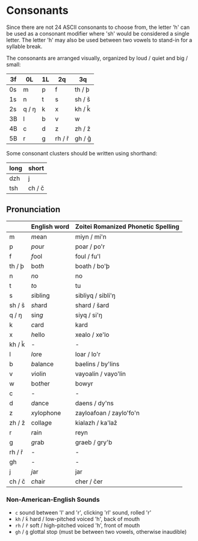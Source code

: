 # Consonants

Since there are not 24 ASCII consonants to choose from, the letter 'h' can be
used as a consonant modifier where 'sh' would be considered a single letter.
The letter 'h' may also be used between two vowels to stand-in for a syllable
break.

The consonants are arranged visually, organized by loud / quiet and big / small:

| 3f | 0L    | 1L | 2q     | 3q     | 
|----|-------|----|--------|--------|
| 0s | m     | p  | f      | th / þ |
| 1s | n     | t  | s      | sh / š |
| 2s | q / ŋ | k  | x      | kh / ǩ |
| 3B | l     | b  | v      | w      |
| 4B | c     | d  | z      | zh / ž |
| 5B | r     | g  | rh / ř | gh / ǧ |

Some consonant clusters should be written using shorthand:

| long | short  |
|------|--------|
| dzh  | j      |
| tsh  | ch / č |

## Pronunciation

|        | English word | Zoitei Romanized Phonetic Spelling |
|--------|--------------|------------------------------------|
| m      | *m*ean       | miyn / mi'n                        |
| p      | *p*our       | poar / po'r                        |
| f      | *f*ool       | foul / fu'l                        |
| th / þ | bo*th*       | boath / bo'þ                       |
| n      | *n*o         | no                                 |
| t      | *t*o         | tu                                 |
| s      | *s*ibling    | sibliyq / sibli'ŋ                  |
| sh / š | *sh*ard      | shard / šard                       |
| q / ŋ  | si*ng*       | siyq / si'ŋ                        |
| k      | *c*ard       | kard                               |
| x      | *h*ello      | xealo / xe'lo                      |
| kh / ǩ | -            | -                                  |
| l      | *l*ore       | loar / lo'r                        |
| b      | *b*alance    | baelins / by'lins                  |
| v      | *v*iolin     | vayoalin / vayo'lin                |
| w      | bo*th*er     | bowyr                              |
| c      | -            | -                                  |
| d      | *d*ance      | daens / dy'ns                      |
| z      | *x*ylophone  | zayloafoan / zaylo'fo'n            |
| zh / ž | colla*g*e    | kialazh / ka'laž                   |
| r      | *r*ain       | reyn                               |
| g      | *g*rab       | graeb / gry'b                      |
| rh / ř | -            | -                                  |
| gh     | -            | -                                  |
| j      | *j*ar        | jar                                |
| ch / č | *ch*air      | cher / čer                         |

### Non-American-English Sounds

 - `c` sound between 'l' and 'r', clicking 'rl' sound, rolled 'r'
 - `kh` / `ǩ` hard / low-pitched voiced 'h', back of mouth
 - `rh` / `ř` soft / high-pitched voiced 'h', front of mouth
 - `gh` / `ǧ` glottal stop (must be between two vowels, otherwise inaudible)
